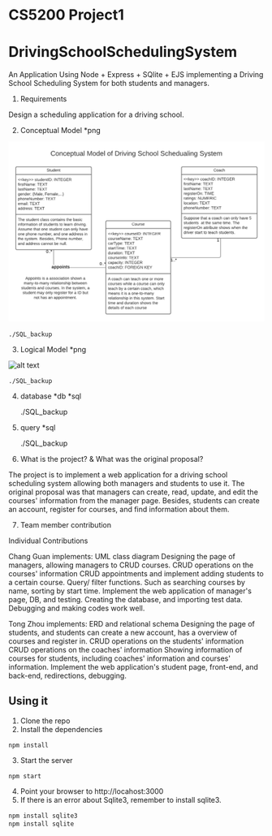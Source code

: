 # CS5200 Project1

# DrivingSchoolSchedulingSystem
An Application Using Node + Express + SQlite + EJS implementing a Driving School Scheduling System for both students and managers.

1. Requirements

Design a scheduling application for a driving school. 


2. Conceptual Model *png

![alt text](https://github.com/Dabaiee/CS5200/blob/main/2.Conceptual%20Model%20of%20Driving%20School%20Scheduling%20System%20(2).png?raw=true)

	./SQL_backup
	
3. Logical Model *png

![alt text](https://github.com/guanchang98/DatabaseProject1/blob/main/3.Logical%20model%20of%20Driving%20School%20Scheduling%20System.png?raw=true)

	./SQL_backup
	
4. database *db *sql

	./SQL_backup
5. query *sql

	./SQL_backup
	
6. What is the project? & What was the original proposal?

The project is to implement a web application for a driving school scheduling system allowing both managers and students to use it. The original proposal was that managers can create, read, update, and edit the courses' information from the manager page. Besides, students can create an account, register for courses, and find information about them.

7. Team member contribution


Individual Contributions

Chang Guan implements: 
	UML class diagram
	Designing the page of managers, allowing managers to CRUD courses.
	CRUD operations on the courses' information
	CRUD appointments and implement adding students to a certain course.
	Query/ filter functions. Such as searching courses by name, sorting by start time.
	Implement the web application of manager's page, DB, and testing. Creating the database, and importing test data.
  Debugging and making codes work well.

Tong Zhou implements:
	ERD and relational schema
	Designing the page of students, and students can create a new account, has a overview of courses and register in.
	CRUD operations on the students' information
	CRUD operations on the coaches' information
	Showing information of courses for students, including coaches' information and courses' information. 
	Implement the web application's student page, front-end, and back-end, redirections, debugging.
	




## Using it

1) Clone the repo
2) Install the dependencies

```
npm install
```


3) Start the server

```
npm start
```

4) Point your browser to http://locahost:3000
5) If there is an error about Sqlite3, remember to install sqlite3.

```
npm install sqlite3
npm install sqlite
```

